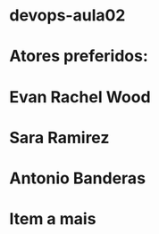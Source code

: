 # devops-aula02
# Atores preferidos:
# Evan Rachel Wood
# Sara Ramirez
# Antonio Banderas
# Item a mais

